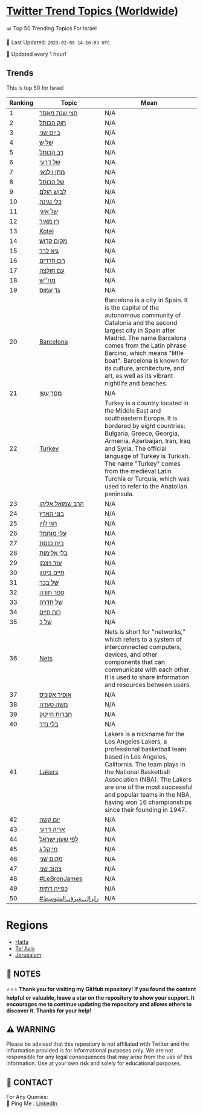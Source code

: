 [Twitter Trend Topics (Worldwide)](https://github.com/ErcinDedeoglu/Twitter-Trend-Topics)
==========


📊 Top 50 Trending Topics For Israel

📆 Last Updated: `2023-02-09 14:16:03 UTC`

🔧 Updated every 1 hour!


## Trends

This is top 50 for Israel

| Ranking | Topic | Mean |
| ------- | ------------ | ------------ |
| 1 | [חצי שנת מאסר](http://twitter.com/search?q=%d7%97%d7%a6%d7%99+%d7%a9%d7%a0%d7%aa+%d7%9e%d7%90%d7%a1%d7%a8) | N/A |
| 2 | [חוק הכותל](http://twitter.com/search?q=%d7%97%d7%95%d7%a7+%d7%94%d7%9b%d7%95%d7%aa%d7%9c) | N/A |
| 3 | [ביום שני](http://twitter.com/search?q=%d7%91%d7%99%d7%95%d7%9d+%d7%a9%d7%a0%d7%99) | N/A |
| 4 | [של ש](http://twitter.com/search?q=%d7%a9%d7%9c+%d7%a9) | N/A |
| 5 | [רב הכותל](http://twitter.com/search?q=%d7%a8%d7%91+%d7%94%d7%9b%d7%95%d7%aa%d7%9c) | N/A |
| 6 | [של דרעי](http://twitter.com/search?q=%d7%a9%d7%9c+%d7%93%d7%a8%d7%a2%d7%99) | N/A |
| 7 | [מתן וילנאי](http://twitter.com/search?q=%d7%9e%d7%aa%d7%9f+%d7%95%d7%99%d7%9c%d7%a0%d7%90%d7%99) | N/A |
| 8 | [של הכותל](http://twitter.com/search?q=%d7%a9%d7%9c+%d7%94%d7%9b%d7%95%d7%aa%d7%9c) | N/A |
| 9 | [לבוש הולם](http://twitter.com/search?q=%d7%9c%d7%91%d7%95%d7%a9+%d7%94%d7%95%d7%9c%d7%9d) | N/A |
| 10 | [כלי נגינה](http://twitter.com/search?q=%d7%9b%d7%9c%d7%99+%d7%a0%d7%92%d7%99%d7%a0%d7%94) | N/A |
| 11 | [של איגי](http://twitter.com/search?q=%d7%a9%d7%9c+%d7%90%d7%99%d7%92%d7%99) | N/A |
| 12 | [רז מאיר](http://twitter.com/search?q=%d7%a8%d7%96+%d7%9e%d7%90%d7%99%d7%a8) | N/A |
| 13 | [Kotel](http://twitter.com/search?q=Kotel) | N/A |
| 14 | [מקום קדוש](http://twitter.com/search?q=%d7%9e%d7%a7%d7%95%d7%9d+%d7%a7%d7%93%d7%95%d7%a9) | N/A |
| 15 | [גיא לרר](http://twitter.com/search?q=%d7%92%d7%99%d7%90+%d7%9c%d7%a8%d7%a8) | N/A |
| 16 | [הם חרדים](http://twitter.com/search?q=%d7%94%d7%9d+%d7%97%d7%a8%d7%93%d7%99%d7%9d) | N/A |
| 17 | [עם חולצה](http://twitter.com/search?q=%d7%a2%d7%9d+%d7%97%d7%95%d7%9c%d7%a6%d7%94) | N/A |
| 18 | [מח״ש](http://twitter.com/search?q=%d7%9e%d7%97%d7%b4%d7%a9) | N/A |
| 19 | [גד עמוס](http://twitter.com/search?q=%d7%92%d7%93+%d7%a2%d7%9e%d7%95%d7%a1) | N/A |
| 20 | [Barcelona](http://twitter.com/search?q=Barcelona) | Barcelona is a city in Spain. It is the capital of the autonomous community of Catalonia and the second largest city in Spain after Madrid. The name Barcelona comes from the Latin phrase Barcino, which means "little boat". Barcelona is known for its culture, architecture, and art, as well as its vibrant nightlife and beaches. |
| 21 | [מסך עשן](http://twitter.com/search?q=%d7%9e%d7%a1%d7%9a+%d7%a2%d7%a9%d7%9f) | N/A |
| 22 | [Turkey](http://twitter.com/search?q=Turkey) | Turkey is a country located in the Middle East and southeastern Europe. It is bordered by eight countries: Bulgaria, Greece, Georgia, Armenia, Azerbaijan, Iran, Iraq and Syria. The official language of Turkey is Turkish. The name "Turkey" comes from the medieval Latin Turchia or Turquia, which was used to refer to the Anatolian peninsula. |
| 23 | [הרב שמואל אליהו](http://twitter.com/search?q=%d7%94%d7%a8%d7%91+%d7%a9%d7%9e%d7%95%d7%90%d7%9c+%d7%90%d7%9c%d7%99%d7%94%d7%95) | N/A |
| 24 | [בוני הארץ](http://twitter.com/search?q=%d7%91%d7%95%d7%a0%d7%99+%d7%94%d7%90%d7%a8%d7%a5) | N/A |
| 25 | [חגי לוין](http://twitter.com/search?q=%d7%97%d7%92%d7%99+%d7%9c%d7%95%d7%99%d7%9f) | N/A |
| 26 | [עלי מוחמד](http://twitter.com/search?q=%d7%a2%d7%9c%d7%99+%d7%9e%d7%95%d7%97%d7%9e%d7%93) | N/A |
| 27 | [בית כנסת](http://twitter.com/search?q=%d7%91%d7%99%d7%aa+%d7%9b%d7%a0%d7%a1%d7%aa) | N/A |
| 28 | [בלי אלימות](http://twitter.com/search?q=%d7%91%d7%9c%d7%99+%d7%90%d7%9c%d7%99%d7%9e%d7%95%d7%aa) | N/A |
| 29 | [עזר ויצמן](http://twitter.com/search?q=%d7%a2%d7%96%d7%a8+%d7%95%d7%99%d7%a6%d7%9e%d7%9f) | N/A |
| 30 | [חיים ביטון](http://twitter.com/search?q=%d7%97%d7%99%d7%99%d7%9d+%d7%91%d7%99%d7%98%d7%95%d7%9f) | N/A |
| 31 | [של בכר](http://twitter.com/search?q=%d7%a9%d7%9c+%d7%91%d7%9b%d7%a8) | N/A |
| 32 | [ספר תורה](http://twitter.com/search?q=%d7%a1%d7%a4%d7%a8+%d7%aa%d7%95%d7%a8%d7%94) | N/A |
| 33 | [של חדרה](http://twitter.com/search?q=%d7%a9%d7%9c+%d7%97%d7%93%d7%a8%d7%94) | N/A |
| 34 | [רוח חיים](http://twitter.com/search?q=%d7%a8%d7%95%d7%97+%d7%97%d7%99%d7%99%d7%9d) | N/A |
| 35 | [של כ](http://twitter.com/search?q=%d7%a9%d7%9c+%d7%9b) | N/A |
| 36 | [Nets](http://twitter.com/search?q=Nets) | Nets is short for "networks," which refers to a system of interconnected computers, devices, and other components that can communicate with each other. It is used to share information and resources between users. |
| 37 | [אופיר אקוניס](http://twitter.com/search?q=%d7%90%d7%95%d7%a4%d7%99%d7%a8+%d7%90%d7%a7%d7%95%d7%a0%d7%99%d7%a1) | N/A |
| 38 | [משה סעדה](http://twitter.com/search?q=%d7%9e%d7%a9%d7%94+%d7%a1%d7%a2%d7%93%d7%94) | N/A |
| 39 | [חברות הייטק](http://twitter.com/search?q=%d7%97%d7%91%d7%a8%d7%95%d7%aa+%d7%94%d7%99%d7%99%d7%98%d7%a7) | N/A |
| 40 | [בלי נדר](http://twitter.com/search?q=%d7%91%d7%9c%d7%99+%d7%a0%d7%93%d7%a8) | N/A |
| 41 | [Lakers](http://twitter.com/search?q=Lakers) | Lakers is a nickname for the Los Angeles Lakers, a professional basketball team based in Los Angeles, California. The team plays in the National Basketball Association (NBA). The Lakers are one of the most successful and popular teams in the NBA, having won 16 championships since their founding in 1947. |
| 42 | [יום קשה](http://twitter.com/search?q=%d7%99%d7%95%d7%9d+%d7%a7%d7%a9%d7%94) | N/A |
| 43 | [אריה דרעי](http://twitter.com/search?q=%d7%90%d7%a8%d7%99%d7%94+%d7%93%d7%a8%d7%a2%d7%99) | N/A |
| 44 | [לפי שעון ישראל](http://twitter.com/search?q=%d7%9c%d7%a4%d7%99+%d7%a9%d7%a2%d7%95%d7%9f+%d7%99%d7%a9%d7%a8%d7%90%d7%9c) | N/A |
| 45 | [מייקל ג](http://twitter.com/search?q=%d7%9e%d7%99%d7%99%d7%a7%d7%9c+%d7%92) | N/A |
| 46 | [מקום שני](http://twitter.com/search?q=%d7%9e%d7%a7%d7%95%d7%9d+%d7%a9%d7%a0%d7%99) | N/A |
| 47 | [צהוב שני](http://twitter.com/search?q=%d7%a6%d7%94%d7%95%d7%91+%d7%a9%d7%a0%d7%99) | N/A |
| 48 | [#LeBronJames](http://twitter.com/search?q=%23LeBronJames) | N/A |
| 49 | [כפייה דתית](http://twitter.com/search?q=%d7%9b%d7%a4%d7%99%d7%99%d7%94+%d7%93%d7%aa%d7%99%d7%aa) | N/A |
| 50 | [#زلزال_شرق_المتوسط](http://twitter.com/search?q=%23%d8%b2%d9%84%d8%b2%d8%a7%d9%84_%d8%b4%d8%b1%d9%82_%d8%a7%d9%84%d9%85%d8%aa%d9%88%d8%b3%d8%b7) | N/A |



# Regions

* [Haifa](</Israel/Haifa.md>)
* [Tel Aviv](</Israel/Tel Aviv.md>)
* [Jerusalem](</Israel/Jerusalem.md>)



## 📝 NOTES

⭐⭐⭐ **Thank you for visiting my GitHub repository! If you found the content helpful or valuable, leave a star on the repository to show your support. It encourages me to continue updating the repository and allows others to discover it. Thanks for your help!**


## ⚠️ WARNING

Please be advised that this repository is not affiliated with Twitter and the information provided is for informational purposes only. We are not responsible for any legal consequences that may arise from the use of this information. Use at your own risk and solely for educational purposes.


## 📨 CONTACT

 For Any Queries:  
            🏓 Ping Me : [LinkedIn](https://www.linkedin.com/in/ercindedeoglu/)
